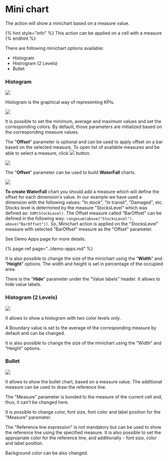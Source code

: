 # Mini chart

The action will show a minichart based on a measure value.

{% hint style="info" %}
This action can be applied on a cell with a measure
{% endhint %}

There are following minichart options available:

* Histogram
* Histrogram \(2 Levels\)
* Bullet

### Histogram

![](../.gitbook/assets/histogramparamsnew.png)

Histogram is the graphical way of representing KPIs.

![](../.gitbook/assets/histogram.png)

It is possible to set the minimum, average and maximum values and set the corresponding colors. By default, those parameters are initialized based on the corresponding measure values.

The "**Offset**" parameter is optional and can be used to apply offset on a bar based on the selected measure. To open list of available measures and be able to select a measure, click ![](../.gitbook/assets/fx.png) button.

![](../.gitbook/assets/2019-04-24_15-19-18.gif)

The "**Offset**" parameter can be used to build **WaterFall** charts.

![](../.gitbook/assets/waterfall.png)

**To create WaterFall** chart you should add a measure which will define the offset for each dimension's value. In our example we have used a dimension with the following values: "In stock", "In transit", "Damaged", etc. Stocks level is determined by the measure "StocksLevel" which was defined as: `SUM(StockLevel)`. The Offset measure called "BarOffset" can be defined in the following way: `rangesum(above("StocksLevel"), above("BarOffset"))`. So, Minichart action is applied on the "StocksLevel" measure with selected "BarOffset" measure as the "Offset" parameter. 

See Demo Apps page for more details.

{% page-ref page="../demo-apps.md" %}

It is also possible to change the size of the minichart using the “**Width**” and “**Height**” options. The width and height is set in percentage of the occupied area.

There is the "**Hide**" parameter under the "Value labels" header.  It allows to hide value labels.



### Histogram \(2 Levels\)

![](../.gitbook/assets/minichart2.png)

It allows to show a histogram with two color levels only.

A Boundary value is set to the average of the corresponding measure by default and can be changed.

It is also possible to change the size of the minichart using the “Width” and “Height” options.



### Bullet

![](../.gitbook/assets/minichart3.png)

It allows to show the bullet chart, based on a measure value. The additional measure can be used to draw the reference line.

The "Measure" parameter is bonded to the measure of the current cell and, thus, it can't be changed here.

It is possible to change color, font size, font color and label position for the "Measure" parameter.

The "Reference line expression" is not mandatory but can be used to show the reference line using the specified measure. It is also possible to set the appropriate color for the reference line, and additionally - font size, color and label position.

Background color can be also changed.

